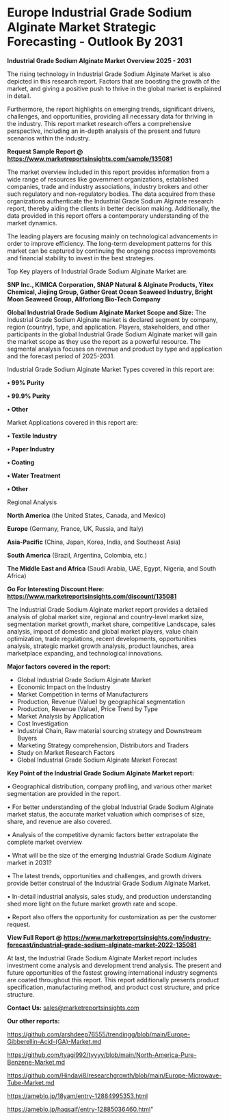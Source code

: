  # Europe Industrial Grade Sodium Alginate Market Strategic Forecasting - Outlook By 2031

<Strong> Industrial Grade Sodium Alginate Market Overview 2025 - 2031</strong>

The rising technology in Industrial Grade Sodium Alginate Market is also depicted in this research report. Factors that are boosting the growth of the market, and giving a positive push to thrive in the global market is explained in detail.

Furthermore, the report highlights on emerging trends, significant drivers, challenges, and opportunities, providing all necessary data for thriving in the industry. This report market research offers a comprehensive perspective, including an in-depth analysis of the present and future scenarios within the industry.

<strong>Request Sample Report @ <a href=https://www.marketreportsinsights.com/sample/135081>https://www.marketreportsinsights.com/sample/135081</a></strong>

The market overview included in this report provides information from a wide range of resources like government organizations, established companies, trade and industry associations, industry brokers and other such regulatory and non-regulatory bodies. The data acquired from these organizations authenticate the Industrial Grade Sodium Alginate research report, thereby aiding the clients in better decision making. Additionally, the data provided in this report offers a contemporary understanding of the market dynamics.

The leading players are focusing mainly on technological advancements in order to improve efficiency. The long-term development patterns for this market can be captured by continuing the ongoing process improvements and financial stability to invest in the best strategies.

Top Key players of Industrial Grade Sodium Alginate Market are:

<strong>SNP Inc., KIMICA Corporation, SNAP Natural & Alginate Products, Yitex Chemical, Jiejing Group, Gather Great Ocean Seaweed Industry, Bright Moon Seaweed Group, Allforlong Bio-Tech Company</strong>

<strong><b>Global Industrial Grade Sodium Alginate Market Scope and Size:</b></strong>
The Industrial Grade Sodium Alginate market is declared segment by company, region (country), type, and application. Players, stakeholders, and other participants in the global Industrial Grade Sodium Alginate market will gain the market scope as they use the report as a powerful resource. The segmental analysis focuses on revenue and product by type and application and the forecast period of 2025-2031.

Industrial Grade Sodium Alginate Market Types covered in this report are:

<strong>• 99% Purity

• 99.9% Purity

• Other</strong>

Market Applications covered in this report are:

<strong>• Textile Industry

• Paper Industry

• Coating

• Water Treatment

• Other</strong> 

Regional Analysis

<strong>North America</strong> (the United States, Canada, and Mexico)

<strong>Europe</strong> (Germany, France, UK, Russia, and Italy)

<strong>Asia-Pacific</strong> (China, Japan, Korea, India, and Southeast Asia)

<strong>South America</strong> (Brazil, Argentina, Colombia, etc.)

<strong>The Middle East and Africa</strong> (Saudi Arabia, UAE, Egypt, Nigeria, and South Africa)

<strong>Go For Interesting Discount Here: <a href=https://www.marketreportsinsights.com/discount/135081>https://www.marketreportsinsights.com/discount/135081</a></strong>

The Industrial Grade Sodium Alginate market report provides a detailed analysis of global market size, regional and country-level market size, segmentation market growth, market share, competitive Landscape, sales analysis, impact of domestic and global market players, value chain optimization, trade regulations, recent developments, opportunities analysis, strategic market growth analysis, product launches, area marketplace expanding, and technological innovations.

<strong><b>Major factors covered in the report:</b></strong>
<ul>
  <li>Global Industrial Grade Sodium Alginate Market </li>
  <li>Economic Impact on the Industry</li>
  <li>Market Competition in terms of Manufacturers</li>
  <li>Production, Revenue (Value) by geographical segmentation</li>
  <li>Production, Revenue (Value), Price Trend by Type</li>
  <li>Market Analysis by Application</li>
  <li>Cost Investigation</li>
  <li>Industrial Chain, Raw material sourcing strategy and Downstream Buyers</li>
  <li>Marketing Strategy comprehension, Distributors and Traders</li>
  <li>Study on Market Research Factors</li>
  <li>Global Industrial Grade Sodium Alginate Market Forecast</li>
</ul>

<strong><b>Key Point of the Industrial Grade Sodium Alginate Market report:</b></strong>

• Geographical distribution, company profiling, and various other market segmentation are provided in the report.

• For better understanding of the global Industrial Grade Sodium Alginate market status, the accurate market valuation which comprises of size, share, and revenue are also covered.

• Analysis of the competitive dynamic factors better extrapolate the complete market overview

• What will be the size of the emerging Industrial Grade Sodium Alginate market in 2031?

• The latest trends, opportunities and challenges, and growth drivers provide better construal of the Industrial Grade Sodium Alginate Market.

• In-detail industrial analysis, sales study, and production understanding shed more light on the future market growth rate and scope.

• Report also offers the opportunity for customization as per the customer request.

<strong><b>View Full Report @ <a href=https://www.marketreportsinsights.com/industry-forecast/industrial-grade-sodium-alginate-market-2022-135081>https://www.marketreportsinsights.com/industry-forecast/industrial-grade-sodium-alginate-market-2022-135081</a></b></strong>


At last, the Industrial Grade Sodium Alginate Market report includes investment come analysis and development trend analysis. The present and future opportunities of the fastest growing international industry segments are coated throughout this report. This report additionally presents product specification, manufacturing method, and product cost structure, and price structure.

<strong>Contact Us:</strong>
sales@marketreportsinsights.com

<strong>Our other reports:</strong>

<a href=https://github.com/arshdeep76555/trendingg/blob/main/Europe-Gibberellin-Acid-(GA)-Market.md>https://github.com/arshdeep76555/trendingg/blob/main/Europe-Gibberellin-Acid-(GA)-Market.md</a>

<a href=https://github.com/tyagi992/tyyyy/blob/main/North-America-Pure-Benzene-Market.md>https://github.com/tyagi992/tyyyy/blob/main/North-America-Pure-Benzene-Market.md</a>

<a href=https://github.com/Hindavi8/researchgrowth/blob/main/Europe-Microwave-Tube-Market.md>https://github.com/Hindavi8/researchgrowth/blob/main/Europe-Microwave-Tube-Market.md</a>

<a href=https://ameblo.jp/18yam/entry-12884995353.html>https://ameblo.jp/18yam/entry-12884995353.html</a>

<a href=https://ameblo.jp/haqsaif/entry-12885036460.html>https://ameblo.jp/haqsaif/entry-12885036460.html</a>"
